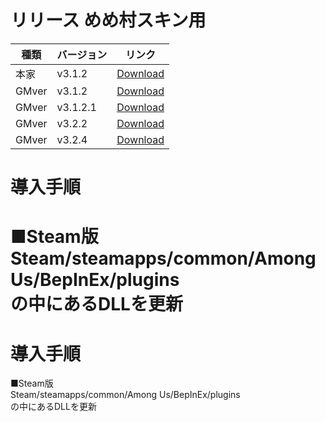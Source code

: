 # リリース めめ村スキン用
| 種類| バージョン | リンク |
|----------|-------------|-----------------|
|本家| v3.1.2| [Download](https://github.com/hinakkyu/TheOtherHats/releases/download/v3.1.2/TheOtherRoles_V3.1.2.zip)
|GMver| v3.1.2| [Download](https://github.com/hinakkyu/TheOtherHats/releases/download/v3.1.2GM/TheOtherRolesGM_v3.12.zip)
|GMver| v3.1.2.1| [Download](https://github.com/hinakkyu/TheOtherHats/releases/download/v3.1.2.1GM/TheOtherRolesGM_v3.1.2.1.zip)
|GMver| v3.2.2| [Download](https://github.com/hinakkyu/TheOtherHats/releases/download/v3.2.2/TheOtherRolesGM_V3.2.2_GM.zip)
|GMver| v3.2.4| [Download](https://github.com/hinakkyu/TheOtherHats/releases/download/v3.2.4GM/TheOtherRolesMM_v3.2.4.zip)

# 導入手順
■Steam版  
Steam/steamapps/common/Among Us/BepInEx/plugins  
の中にあるDLLを更新
=======

# 導入手順
■Steam版  
Steam/steamapps/common/Among Us/BepInEx/plugins  
の中にあるDLLを更新



